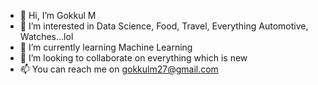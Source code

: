- 👋 Hi, I’m Gokkul M
- 👀 I’m interested in Data Science, Food, Travel, Everything Automotive, Watches...lol
- 🌱 I’m currently learning Machine Learning
- 💞️ I’m looking to collaborate on everything which is new
- 📫 You can reach me on gokkulm27@gmail.com 

<!---
mgokkulraj27/mgokkulraj27 is a ✨ special ✨ repository because its `README.md` (this file) appears on your GitHub profile.
You can click the Preview link to take a look at your changes.
--->
